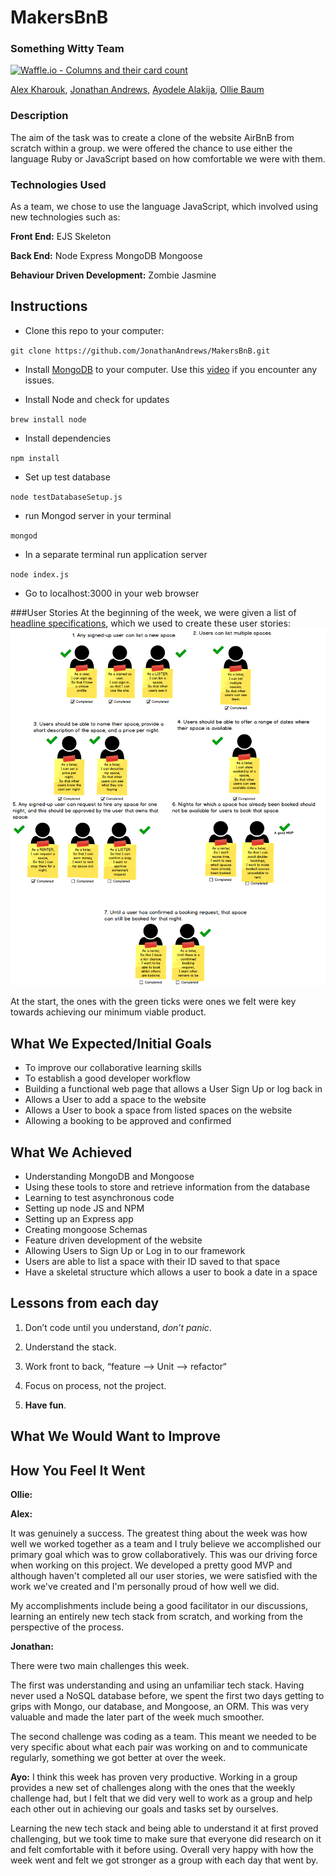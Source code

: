 # MakersBnB
### Something Witty Team
[![Waffle.io - Columns and their card count](https://badge.waffle.io/JonathanAndrews/MakersBnB.svg?columns=all)](https://waffle.io/JonathanAndrews/MakersBnB)

[Alex Kharouk](https://github.com/kharouk), [Jonathan Andrews](https://github.com/JonathanAndrews), [Ayodele Alakija](https://github.com/alakijaayo), [Ollie Baum](https://github.com/olliebaum)

### Description
The aim of the task was to create a clone of the website AirBnB from scratch within a group. we were offered the chance to use either the language Ruby or JavaScript based on how comfortable we were with them.

### Technologies Used
As a team, we chose to use the language JavaScript, which involved using new technologies such as:

**Front End:**
EJS
Skeleton

**Back End:**
Node
Express
MongoDB
Mongoose

**Behaviour Driven Development:**
Zombie
Jasmine

## Instructions
- Clone this repo to your computer:

`git clone https://github.com/JonathanAndrews/MakersBnB.git`

- Install [MongoDB](https://www.mongodb.com/download-center/v2/community) to your computer. Use this [video](https://www.youtube.com/watch?v=DX15WbKidXY) if you encounter any issues.

- Install Node and check for updates

`brew install node`

- Install dependencies

`npm install`

- Set up test database

`node testDatabaseSetup.js`

- run Mongod server in your terminal

`mongod`

- In a separate terminal run application server

`node index.js`

- Go to localhost:3000 in your web browser

###User Stories
At the beginning of the week, we were given a list of [headline specifications](https://github.com/makersacademy/course/blob/master/makersbnb/specification_and_mockups.md), which we used to create these user stories:
![User Stories](domain-models/user-stories.png)

At the start, the ones with the green ticks were ones we felt were key towards achieving our minimum viable product.

## What We Expected/Initial Goals

- To improve our collaborative learning skills
- To establish a good developer workflow
- Building a functional web page that allows a User Sign Up or log back in
- Allows a User to add a space to the website
- Allows a User to book a space from listed spaces on the website
- Allowing a booking to be approved and confirmed

## What We Achieved
- Understanding MongoDB and Mongoose
- Using these tools to store and retrieve information from the database
- Learning to test asynchronous code
- Setting up node JS and NPM
- Setting up an Express app
- Creating mongoose Schemas
- Feature driven development of the website
- Allowing Users to Sign Up or Log in to our framework
- Users are able to list a space with their ID saved to that space
- Have a skeletal structure which allows a user to book a date in a space


## Lessons from each day

1. Don’t code until you understand, _don’t panic_.

2. Understand the stack.

3. Work front to back, “feature —> Unit —> refactor“

4. Focus on process, not the project.

5. __Have fun__.


## What We Would Want to Improve

## How You Feel It Went

**Ollie:**

**Alex:**

It was genuinely a success. The greatest thing about the week was how well we worked together as a team and I truly believe we accomplished our primary goal which was to grow collaboratively. This was our driving force when working on this project. We developed a pretty good MVP and although haven't completed all our user stories, we were satisfied with the work we've created and I'm personally proud of how well we did.

My accomplishments include being a good facilitator in our discussions, learning an entirely new tech stack from scratch, and working from the perspective of the process.

**Jonathan:**

There were two main challenges this week.

The first was understanding and using an unfamiliar tech stack. Having never used a NoSQL database before, we spent the first two days getting to grips with Mongo, our database, and Mongoose, an ORM. This was very valuable and made the later part of the week much smoother.

The second challenge was coding as a team. This meant we needed to be very specific about what each pair was working on and to communicate regularly, something we got better at over the week.

**Ayo:**
I think this week has proven very productive. Working in a group provides a new set of challenges along with the ones that the weekly challenge had, but I felt that we did very well to work as a group and help each other out in achieving our goals and tasks set by ourselves.

Learning the new tech stack and being able to understand it at first proved challenging, but we took time to make sure that everyone did research on it and felt comfortable with it before using. Overall very happy with how the week went and felt we got stronger as a group with each day that went by.
